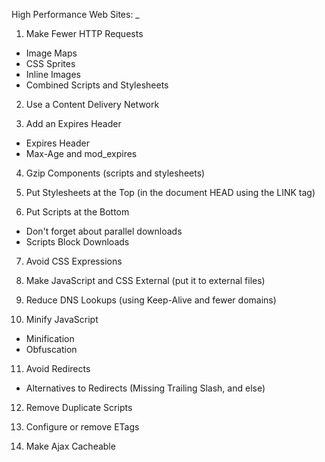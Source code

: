 High Performance Web Sites:
_

1. Make Fewer HTTP Requests

* Image Maps
* CSS Sprites
* Inline Images
* Combined Scripts and Stylesheets

2. Use a Content Delivery Network

3. Add an Expires Header
* Expires Header
* Max-Age and mod_expires

4. Gzip Components (scripts and stylesheets)

5. Put Stylesheets at the Top (in the document HEAD using the LINK tag)

6. Put Scripts at the Bottom
* Don't forget about parallel downloads
* Scripts Block Downloads

7. Avoid CSS Expressions

8. Make JavaScript and CSS External (put it to external files)

9. Reduce DNS Lookups (using Keep-Alive and fewer domains)

10. Minify JavaScript
* Minification
* Obfuscation

11. Avoid Redirects
* Alternatives to Redirects (Missing Trailing Slash, and else)

12. Remove Duplicate Scripts

13. Configure or remove ETags

14. Make Ajax Cacheable
